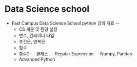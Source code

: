 # Data Science school
 * Fast Campus Data Science School python 강의 자료
--
   - CS 개론 및 환경 설정
   - 변수, 컨테이너 타입
   - 조건문, 반복문
   - 함수
   - 함수2
   - 클래스
   - Regular Expression
   - Numpy, Pandas
   - Advanced Python
